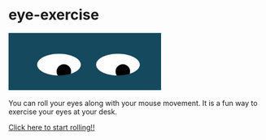 # eye-exercise
<img src="eye-exercise.png" width='300'/>

You can roll your eyes along with your mouse movement. It is a fun way to exercise your eyes at your desk. 


<a href="https://raman-prakash.github.io/eye-exercise/">Click here to start rolling!!<a/>
